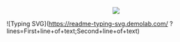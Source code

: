 <div align="center">
  <img src="https://capsule-render.vercel.app/api?type=venom&color=0:FF69B4,100:FA7000&height=300&section=header&text=Hellow%20SEOJIN%20World!&fontSize=70&stroke=FA7000"lines=First+line+of+text;Second+line+of+text/>
</div>


![Typing SVG](https://readme-typing-svg.demolab.com/
?lines=First+line+of+text;Second+line+of+text)
